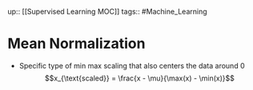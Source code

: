 up:: [[Supervised Learning MOC]]
tags:: #Machine_Learning 
# Mean Normalization
- Specific type of min max scaling that also centers the data around 0
$$x_{\text{scaled}} = \frac{x - \mu}{\max(x) - \min(x)}$$
